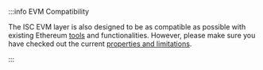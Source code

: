 :::info EVM Compatibility

The ISC EVM layer is also designed to be as compatible as possible with existing Ethereum
[tools](../../developer/iota-evm/getting-started/tools.mdx) and functionalities. However, please make sure you have checked out the current
[properties and limitations](../../developer/iota-evm/getting-started/compatibility.md).

:::